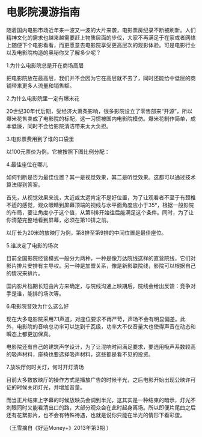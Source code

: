 # 电影院漫游指南

随着国内电影市场近年来一波又一波的大片来袭，电影票房纪录不断被刷新。人们精神文化的需求也越来越需要赶上物质层面的步伐，大家不再满足于在家或者网络上随便下个电影看看，而更愿意去电影院享受更高层次的观影体验。可是电影行业以及电影院构造的奥秘你又了解多少呢？ 

1.为什么电影院总是开在商场高层 

把电影院放在最高层，我们并不会因为它在高层就不去了，同时还能给中低层的商铺带来更多人流量和销售额。 

2.为什么电影院里一定有爆米花 

20世纪30年代后期，受经济大萧条影响，很多影院设立了零售部来“开源”，所以爆米花售卖成了电影院的标配，这一习惯被国内电影院模仿。爆米花制作简单，成本低廉，同时不会给影院清洁带来太大负担。 

3.电影票费用到了谁的口袋里 

以100元票价为例，它被按照下图比例分配： 

4.最佳座位在哪儿 

如何判断是否为最佳位置？其一是视觉效果，其二是听觉效果。这都可以通过技术算法得到答案。 

首先，从视觉效果来说，太近或太远肯定不是好位置，为了让观看者不至于有颈椎不适的感觉，观众眼睛到屏幕顶端的视线与水平面角度应小于35°，根据一般影院的布局，要让角度小于这个值，从第6排开始往后能满足这个条件。同时，为了让你清楚完整地看到屏幕，必须在第10排之前。 

以厅长为20米的放映厅为例，第8排至第9排的中间位置是最佳座位。 

5.谁决定了电影的场次 

目前全国影院经营模式一般分为两种，一种是像万达院线这样的直营院线，它们对影片排片安排有主导权。另一种是加盟关系，像是新影联院线，影院可以根据自己的情况来排片。 

国内影片档期长短由片方来确定，与院线沟通上映期后，院线会给出反馈：竞争对手是谁，能排的场次等。 

6.电影院音效为什么这么好 

现在大多电影院采用7.1声道，对座位要求不再严苛，声场不会有明显偏差。此外，电影院的音响总功率可以达到千瓦级，功率大不仅音量大也使得声音在动态和瞬态上都更加保真。 

电影院还有自己的建筑声学设计，为了让混响时间满足要求，要选用吸声系数较高的吸声材料，座椅也要选择吸声材料，这些都是看不见的投资。 

7.放映厅何时关灯，何时开灯清场 

目前大多数放映厅的操作方式是播放广告的时候半光，之后电影开始出现公映许可证的时候关闭灯光，并增加音量。 

而当正片结束上字幕的时候放映员会调到半光，这其实是一种结束的暗示，灯光不刺眼同时又能看清出口的路，大部分观众会在此时起身离场。所以即便片尾曲之后还有花絮影片，也不会有特殊待遇，也就是说你只能在半光的情形下看彩蛋。 

（王雪摘自《好运Money+》2013年第3期 ）